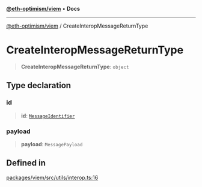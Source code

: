 [**@eth-optimism/viem**](../README.md) • **Docs**

***

[@eth-optimism/viem](../README.md) / CreateInteropMessageReturnType

# CreateInteropMessageReturnType

> **CreateInteropMessageReturnType**: `object`

## Type declaration

### id

> **id**: [`MessageIdentifier`](MessageIdentifier.md)

### payload

> **payload**: `MessagePayload`

## Defined in

[packages/viem/src/utils/interop.ts:16](https://github.com/ethereum-optimism/ecosystem/blob/6d6302cd415cfc874f1d86fa22a309bdd9314531/packages/viem/src/utils/interop.ts#L16)
